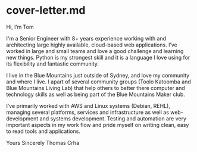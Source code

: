 # cover-letter.md

Hi, I’m Tom

I'm a Senior Engineer with 8+ years experience working with and architecting large highly available, cloud-based web applications. I’ve worked in large and small teams and love a good challenge and learning new things. Python is my strongest skill and it is a language I love using for its flexibility and fantastic community.

I live in the Blue Mountains just outside of Sydney, and love my community and where I live. I apart of several community groups (Toolo Katoomba and Blue Mountains Living Lab) that help others to better there computer and technology skills as well as being part of the Blue Mountains Maker club. 

I’ve primarily worked with AWS and Linux systems (Debian, REHL), managing several platforms, services and infrastructure as well as web-development and systems development. Testing and automation are very important aspects in my work flow and pride myself on writing clean, easy to read tools and applications.

Yours Sincerely 
Thomas Crha

